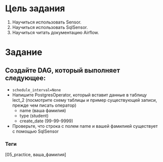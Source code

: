 # Цель задания

1. Научиться использовать Sensor.
2. Научиться использовать SqlSensor.
3. Научиться читать документацию Airflow.

# Задание

## Создайте DAG, который выполняет следующее:

- `schedule_interval=None`
- Напишите PostgresOperator, который вставит данные в таблицу lect_2 (посмотрите схему таблицы и пример существующей записи, прежде чем писать оператор)
  * name (ваша фамилия)
  * type (student)
  * create_date (99-99-9999)
- Проверьте, что строка с полем name и вашей фамилией существует с помощью SqlSensor

### Теги

[05_practice, ваша_фамилия]
